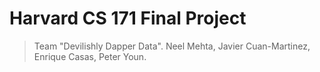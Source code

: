 # Harvard CS 171 Final Project

> Team "Devilishly Dapper Data". Neel Mehta, Javier Cuan-Martinez, Enrique Casas, Peter Youn.
